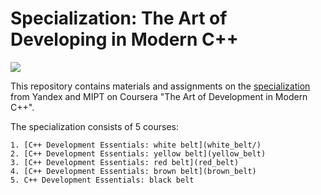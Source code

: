 # Specialization: The Art of Developing in Modern C++
![][def_logo]

This repository contains materials and assignments on the [specialization](https://www.coursera.org/specializations/c-plus-plus-modern-development) from Yandex and MIPT on Coursera "The Art of Development in Modern C++".

The specialization consists of 5 courses:

    1. [C++ Development Essentials: white belt](white_belt/)
    2. [C++ Development Essentials: yellow belt](yellow_belt)
    3. [C++ Development Essentials: red belt](red_belt)
    4. [C++ Development Essentials: brown belt](brown_belt)
    5. C++ Development Essentials: black belt


[def_logo]: cpp_logo.jpg